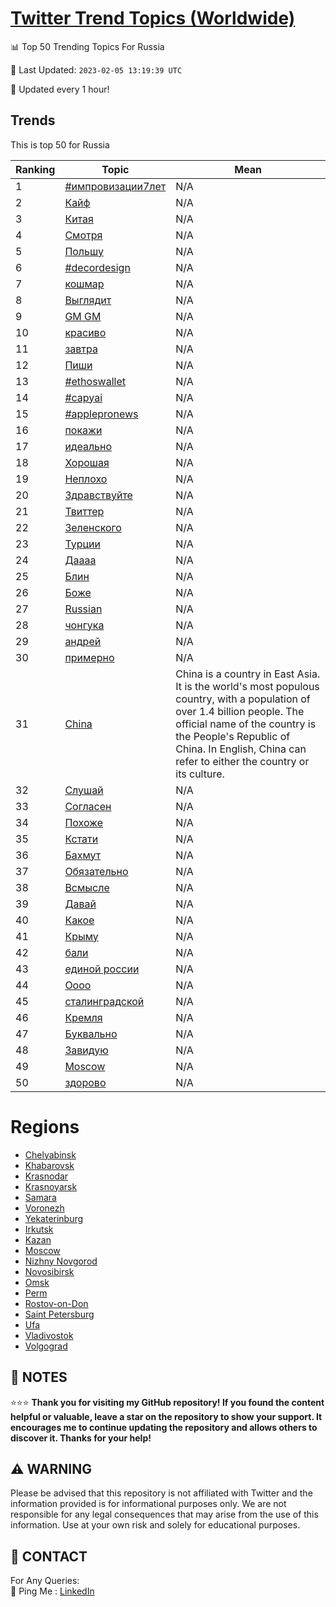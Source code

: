 [Twitter Trend Topics (Worldwide)](https://github.com/ErcinDedeoglu/Twitter-Trend-Topics)
==========


📊 Top 50 Trending Topics For Russia

📆 Last Updated: `2023-02-05 13:19:39 UTC`

🔧 Updated every 1 hour!


## Trends

This is top 50 for Russia

| Ranking | Topic | Mean |
| ------- | ------------ | ------------ |
| 1 | [#импровизации7лет](http://twitter.com/search?q=%23%d0%b8%d0%bc%d0%bf%d1%80%d0%be%d0%b2%d0%b8%d0%b7%d0%b0%d1%86%d0%b8%d0%b87%d0%bb%d0%b5%d1%82) | N/A |
| 2 | [Кайф](http://twitter.com/search?q=%d0%9a%d0%b0%d0%b9%d1%84) | N/A |
| 3 | [Китая](http://twitter.com/search?q=%d0%9a%d0%b8%d1%82%d0%b0%d1%8f) | N/A |
| 4 | [Смотря](http://twitter.com/search?q=%d0%a1%d0%bc%d0%be%d1%82%d1%80%d1%8f) | N/A |
| 5 | [Польшу](http://twitter.com/search?q=%d0%9f%d0%be%d0%bb%d1%8c%d1%88%d1%83) | N/A |
| 6 | [#decordesign](http://twitter.com/search?q=%23decordesign) | N/A |
| 7 | [кошмар](http://twitter.com/search?q=%d0%ba%d0%be%d1%88%d0%bc%d0%b0%d1%80) | N/A |
| 8 | [Выглядит](http://twitter.com/search?q=%d0%92%d1%8b%d0%b3%d0%bb%d1%8f%d0%b4%d0%b8%d1%82) | N/A |
| 9 | [GM GM](http://twitter.com/search?q=GM+GM) | N/A |
| 10 | [красиво](http://twitter.com/search?q=%d0%ba%d1%80%d0%b0%d1%81%d0%b8%d0%b2%d0%be) | N/A |
| 11 | [завтра](http://twitter.com/search?q=%d0%b7%d0%b0%d0%b2%d1%82%d1%80%d0%b0) | N/A |
| 12 | [Пиши](http://twitter.com/search?q=%d0%9f%d0%b8%d1%88%d0%b8) | N/A |
| 13 | [#ethoswallet](http://twitter.com/search?q=%23ethoswallet) | N/A |
| 14 | [#capyai](http://twitter.com/search?q=%23capyai) | N/A |
| 15 | [#applepronews](http://twitter.com/search?q=%23applepronews) | N/A |
| 16 | [покажи](http://twitter.com/search?q=%d0%bf%d0%be%d0%ba%d0%b0%d0%b6%d0%b8) | N/A |
| 17 | [идеально](http://twitter.com/search?q=%d0%b8%d0%b4%d0%b5%d0%b0%d0%bb%d1%8c%d0%bd%d0%be) | N/A |
| 18 | [Хорошая](http://twitter.com/search?q=%d0%a5%d0%be%d1%80%d0%be%d1%88%d0%b0%d1%8f) | N/A |
| 19 | [Неплохо](http://twitter.com/search?q=%d0%9d%d0%b5%d0%bf%d0%bb%d0%be%d1%85%d0%be) | N/A |
| 20 | [Здравствуйте](http://twitter.com/search?q=%d0%97%d0%b4%d1%80%d0%b0%d0%b2%d1%81%d1%82%d0%b2%d1%83%d0%b9%d1%82%d0%b5) | N/A |
| 21 | [Твиттер](http://twitter.com/search?q=%d0%a2%d0%b2%d0%b8%d1%82%d1%82%d0%b5%d1%80) | N/A |
| 22 | [Зеленского](http://twitter.com/search?q=%d0%97%d0%b5%d0%bb%d0%b5%d0%bd%d1%81%d0%ba%d0%be%d0%b3%d0%be) | N/A |
| 23 | [Турции](http://twitter.com/search?q=%d0%a2%d1%83%d1%80%d1%86%d0%b8%d0%b8) | N/A |
| 24 | [Даааа](http://twitter.com/search?q=%d0%94%d0%b0%d0%b0%d0%b0%d0%b0) | N/A |
| 25 | [Блин](http://twitter.com/search?q=%d0%91%d0%bb%d0%b8%d0%bd) | N/A |
| 26 | [Боже](http://twitter.com/search?q=%d0%91%d0%be%d0%b6%d0%b5) | N/A |
| 27 | [Russian](http://twitter.com/search?q=Russian) | N/A |
| 28 | [чонгука](http://twitter.com/search?q=%d1%87%d0%be%d0%bd%d0%b3%d1%83%d0%ba%d0%b0) | N/A |
| 29 | [андрей](http://twitter.com/search?q=%d0%b0%d0%bd%d0%b4%d1%80%d0%b5%d0%b9) | N/A |
| 30 | [примерно](http://twitter.com/search?q=%d0%bf%d1%80%d0%b8%d0%bc%d0%b5%d1%80%d0%bd%d0%be) | N/A |
| 31 | [China](http://twitter.com/search?q=China) | China is a country in East Asia. It is the world's most populous country, with a population of over 1.4 billion people. The official name of the country is the People's Republic of China. In English, China can refer to either the country or its culture. |
| 32 | [Слушай](http://twitter.com/search?q=%d0%a1%d0%bb%d1%83%d1%88%d0%b0%d0%b9) | N/A |
| 33 | [Согласен](http://twitter.com/search?q=%d0%a1%d0%be%d0%b3%d0%bb%d0%b0%d1%81%d0%b5%d0%bd) | N/A |
| 34 | [Похоже](http://twitter.com/search?q=%d0%9f%d0%be%d1%85%d0%be%d0%b6%d0%b5) | N/A |
| 35 | [Кстати](http://twitter.com/search?q=%d0%9a%d1%81%d1%82%d0%b0%d1%82%d0%b8) | N/A |
| 36 | [Бахмут](http://twitter.com/search?q=%d0%91%d0%b0%d1%85%d0%bc%d1%83%d1%82) | N/A |
| 37 | [Обязательно](http://twitter.com/search?q=%d0%9e%d0%b1%d1%8f%d0%b7%d0%b0%d1%82%d0%b5%d0%bb%d1%8c%d0%bd%d0%be) | N/A |
| 38 | [Всмысле](http://twitter.com/search?q=%d0%92%d1%81%d0%bc%d1%8b%d1%81%d0%bb%d0%b5) | N/A |
| 39 | [Давай](http://twitter.com/search?q=%d0%94%d0%b0%d0%b2%d0%b0%d0%b9) | N/A |
| 40 | [Какое](http://twitter.com/search?q=%d0%9a%d0%b0%d0%ba%d0%be%d0%b5) | N/A |
| 41 | [Крыму](http://twitter.com/search?q=%d0%9a%d1%80%d1%8b%d0%bc%d1%83) | N/A |
| 42 | [бали](http://twitter.com/search?q=%d0%b1%d0%b0%d0%bb%d0%b8) | N/A |
| 43 | [единой россии](http://twitter.com/search?q=%d0%b5%d0%b4%d0%b8%d0%bd%d0%be%d0%b9+%d1%80%d0%be%d1%81%d1%81%d0%b8%d0%b8) | N/A |
| 44 | [Оооо](http://twitter.com/search?q=%d0%9e%d0%be%d0%be%d0%be) | N/A |
| 45 | [сталинградской](http://twitter.com/search?q=%d1%81%d1%82%d0%b0%d0%bb%d0%b8%d0%bd%d0%b3%d1%80%d0%b0%d0%b4%d1%81%d0%ba%d0%be%d0%b9) | N/A |
| 46 | [Кремля](http://twitter.com/search?q=%d0%9a%d1%80%d0%b5%d0%bc%d0%bb%d1%8f) | N/A |
| 47 | [Буквально](http://twitter.com/search?q=%d0%91%d1%83%d0%ba%d0%b2%d0%b0%d0%bb%d1%8c%d0%bd%d0%be) | N/A |
| 48 | [Завидую](http://twitter.com/search?q=%d0%97%d0%b0%d0%b2%d0%b8%d0%b4%d1%83%d1%8e) | N/A |
| 49 | [Moscow](http://twitter.com/search?q=Moscow) | N/A |
| 50 | [здорово](http://twitter.com/search?q=%d0%b7%d0%b4%d0%be%d1%80%d0%be%d0%b2%d0%be) | N/A |



# Regions

* [Chelyabinsk](</Russia/Chelyabinsk.md>)
* [Khabarovsk](</Russia/Khabarovsk.md>)
* [Krasnodar](</Russia/Krasnodar.md>)
* [Krasnoyarsk](</Russia/Krasnoyarsk.md>)
* [Samara](</Russia/Samara.md>)
* [Voronezh](</Russia/Voronezh.md>)
* [Yekaterinburg](</Russia/Yekaterinburg.md>)
* [Irkutsk](</Russia/Irkutsk.md>)
* [Kazan](</Russia/Kazan.md>)
* [Moscow](</Russia/Moscow.md>)
* [Nizhny Novgorod](</Russia/Nizhny Novgorod.md>)
* [Novosibirsk](</Russia/Novosibirsk.md>)
* [Omsk](</Russia/Omsk.md>)
* [Perm](</Russia/Perm.md>)
* [Rostov-on-Don](</Russia/Rostov-on-Don.md>)
* [Saint Petersburg](</Russia/Saint Petersburg.md>)
* [Ufa](</Russia/Ufa.md>)
* [Vladivostok](</Russia/Vladivostok.md>)
* [Volgograd](</Russia/Volgograd.md>)



## 📝 NOTES

⭐⭐⭐ **Thank you for visiting my GitHub repository! If you found the content helpful or valuable, leave a star on the repository to show your support. It encourages me to continue updating the repository and allows others to discover it. Thanks for your help!**


## ⚠️ WARNING

Please be advised that this repository is not affiliated with Twitter and the information provided is for informational purposes only. We are not responsible for any legal consequences that may arise from the use of this information. Use at your own risk and solely for educational purposes.


## 📨 CONTACT

 For Any Queries:  
            🏓 Ping Me : [LinkedIn](https://www.linkedin.com/in/ercindedeoglu/)
